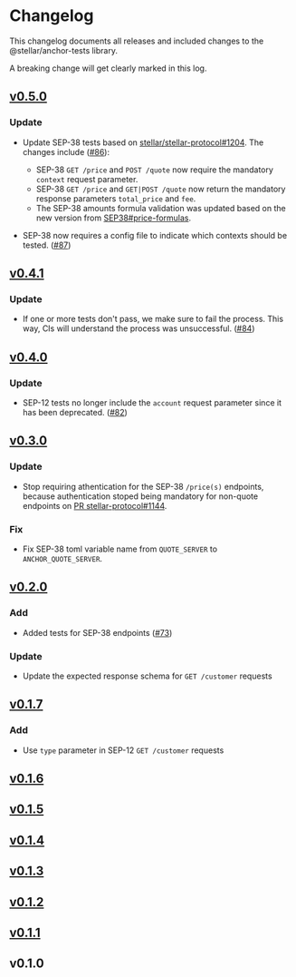 # Changelog

This changelog documents all releases and included changes to the @stellar/anchor-tests library.

A breaking change will get clearly marked in this log.

## [v0.5.0](https://github.com/stellar/stellar-anchor-tests/compare/v0.4.1...v0.5.0)

### Update

- Update SEP-38 tests based on [stellar/stellar-protocol#1204](https://github.com/stellar/stellar-protocol/pull/1204). The changes include ([#86](https://github.com/stellar/stellar-anchor-tests/pull/86)):
  - SEP-38 `GET /price` and `POST /quote` now require the mandatory `context` request parameter.
  - SEP-38 `GET /price` and `GET|POST /quote` now return the mandatory response parameters `total_price` and `fee`.
  - The SEP-38 amounts formula validation was updated based on the new version from [SEP38#price-formulas](https://github.com/stellar/stellar-protocol/blob/faa99165050dcd44a9e0f700c3d019258d8b4321/ecosystem/sep-0038.md#price-formulas).

- SEP-38 now requires a config file to indicate which contexts should be tested. ([#87](https://github.com/stellar/stellar-anchor-tests/pull/87))

## [v0.4.1](https://github.com/stellar/stellar-anchor-tests/compare/v0.4.0...v0.4.1)

### Update

- If one or more tests don't pass, we make sure to fail the process. This way, CIs will understand the process was unsuccessful. ([#84](https://github.com/stellar/stellar-anchor-tests/pull/84))

## [v0.4.0](https://github.com/stellar/stellar-anchor-tests/compare/v0.3.0...v0.4.0)

### Update

- SEP-12 tests no longer include the `account` request parameter since it has been deprecated. ([#82](https://github.com/stellar/stellar-anchor-tests/pull/82))

## [v0.3.0](https://github.com/stellar/stellar-anchor-tests/compare/v0.2.0...v0.3.0)

### Update

- Stop requiring athentication for the SEP-38 `/price(s)` endpoints, because authentication stoped being mandatory for non-quote endpoints on [PR stellar-protocol#1144](https://github.com/stellar/stellar-protocol/pull/1144).

### Fix

- Fix SEP-38 toml variable name from `QUOTE_SERVER` to `ANCHOR_QUOTE_SERVER`.

## [v0.2.0](https://github.com/stellar/stellar-anchor-tests/compare/v0.1.7...v0.2.0)

### Add

- Added tests for SEP-38 endpoints ([#73](https://github.com/stellar/stellar-anchor-tests/pull/73))

### Update

- Update the expected response schema for `GET /customer` requests

## [v0.1.7](https://github.com/stellar/stellar-anchor-tests/compare/v0.1.6...v0.1.7)

### Add

- Use `type` parameter in SEP-12 `GET /customer` requests

## [v0.1.6](https://github.com/stellar/stellar-anchor-tests/compare/v0.1.5...v0.1.6)

## [v0.1.5](https://github.com/stellar/stellar-anchor-tests/compare/v0.1.4...v0.1.5)

## [v0.1.4](https://github.com/stellar/stellar-anchor-tests/compare/v0.1.3...v0.1.4)

## [v0.1.3](https://github.com/stellar/stellar-anchor-tests/compare/v0.1.2...v0.1.3)

## [v0.1.2](https://github.com/stellar/stellar-anchor-tests/compare/v0.1.1...v0.1.2)

## [v0.1.1](https://github.com/stellar/stellar-anchor-tests/compare/v0.1.0...v0.1.1)

## v0.1.0